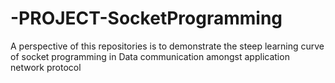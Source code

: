 # -PROJECT-SocketProgramming
A perspective of this repositories is to demonstrate the steep learning curve of socket programming in Data communication amongst application network protocol
